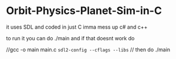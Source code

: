 # Orbit-Physics-Planet-Sim-in-C
it uses SDL and coded in just C imma mess up c# and c++

to run it you can do ./main and if that doesnt work do 

//gcc -o main main.c `sdl2-config --cflags --libs`
// then do ./main
